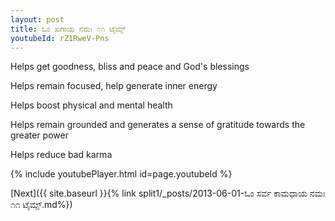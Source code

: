 ```yaml
---
layout: post
title: ಓಂ ಖಗಾಯ ನಮಃ ೧೧ ಟೈಮ್ಸ್
youtubeId: rZ1RweV-Pns
---
```

 
 
Helps get goodness, bliss and peace and God's blessings
 
Helps remain focused, help generate inner energy 
 
Helps boost physical and mental health 
 
Helps remain grounded and generates a sense of gratitude towards the greater power 
 
Helps reduce bad karma
 
 
 
 


{% include youtubePlayer.html id=page.youtubeId %}
 
[Next]({{ site.baseurl }}{% link  split1/_posts/2013-06-01-ಓಂ ಸರ್ವ ಕಾಮಧಾಯ ನಮಃ ೧೧ ಟೈಮ್ಸ್.md%})
 

